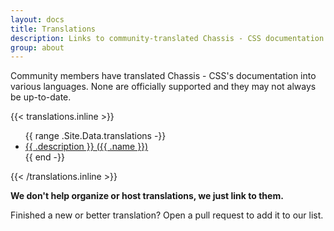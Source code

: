 ```yaml
---
layout: docs
title: Translations
description: Links to community-translated Chassis - CSS documentation sites.
group: about
---
```


Community members have translated Chassis - CSS's documentation into various languages. None are officially supported and they may not always be up-to-date.

{{< translations.inline >}}
<ul>
{{ range .Site.Data.translations -}}
  <li><a href="{{ .url }}" hreflang="{{ .code }}">{{ .description }} ({{ .name }})</a></li>
{{ end -}}
</ul>
{{< /translations.inline >}}

**We don't help organize or host translations, we just link to them.**

Finished a new or better translation? Open a pull request to add it to our list.
